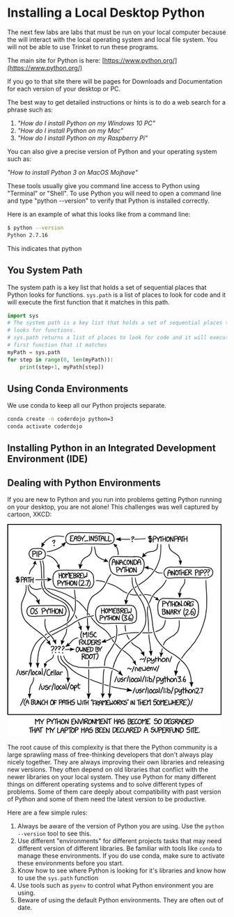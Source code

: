 # Installing a Local Desktop Python

The next few labs are labs that must be run on your local computer because the will interact with the local operating system and local file system.  You will not be able to use Trinket to run these programs.

The main site for Python is here:
[https://www.python.org/](https://www.python.org/)

If you go to that site there will be pages for Downloads and Documentation for each version of your desktop or PC.

The best way to get detailed instructions or hints is to do a web search for a phrase such as:

1. *"How do I install Python on my Windows 10 PC"*
2. *"How do I install Python on my Mac"*
2. *"How do I install Python on my Raspberry Pi"*

You can also give a precise version of Python and your operating system such as:

*"How to install Python 3 on MacOS Mojhave"*

These tools usually give you command line access to Python using "Terminal" or "Shell".  To use Python you will need to open a command line and type "python --version" to verify that Python is installed correctly.

Here is an example of what this looks like from a command line:

```sh
$ python --version
Python 2.7.16
```

This indicates that python 

## You System Path
The system path is a key list that holds a set of sequential places that Python looks for functions.
```sys.path``` is a list of places to look for code and it will execute the first function that it matches in this path.

```py
import sys
# The system path is a key list that holds a set of sequential places that Python
# looks for functions.
# sys.path returns a list of places to look for code and it will execute the
# first function that it matches
myPath = sys.path
for step in range(0, len(myPath)):
    print(step+1, myPath[step])
```

## Using Conda Environments
We use conda to keep all our Python projects separate.

```sh
conda create -n coderdojo python=3
conda activate coderdojo
```

## Installing Python in an Integrated Development Environment (IDE)

## Dealing with Python Environments
If you are new to Python and you run into problems getting Python running on your desktop, you are not alone!  This challenges was well captured by cartoon, XKCD:

![Python XKCD](../img/python_environment.png)

The root cause of this complexity is that there the Python community is a large sprawling mass of free-thinking developers that don't always play nicely together.  They are always improving their own libraries and releasing new versions.  They often depend on old libraries that conflict with the newer libraries on your local system.  They use Python for many different things on different operating systems and to solve different types of problems.  Some of them care deeply about compatibility with past version of Python and some of them need the latest version to be productive.

Here are a few simple rules:

1. Always be aware of the version of Python you are using.  Use the ```python --version``` tool to see this.
2. Use different "environments" for different projects tasks that may need different version of different libraries.  Be familiar with tools like ```conda``` to manage these environments.  If you do use conda, make sure to activate these environments before you start.
3. Know how to see where Python is looking for it's libraries and know how to use the ```sys.path``` function
4. Use tools such as ```pyenv``` to control what Python environment you are using.
5. Beware of using the default Python environments.  They are often out of date.